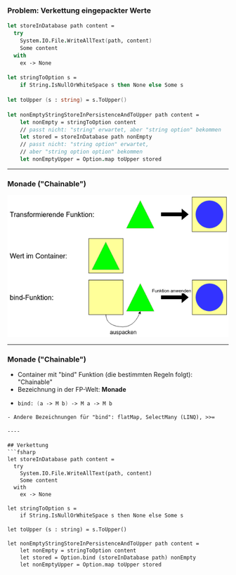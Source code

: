 
### Problem: Verkettung eingepackter Werte
```fsharp
let storeInDatabase path content = 
  try
    System.IO.File.WriteAllText(path, content)
    Some content
  with
    ex -> None

let stringToOption s =
    if String.IsNullOrWhiteSpace s then None else Some s

let toUpper (s : string) = s.ToUpper()

let nonEmptyStringStoreInPersistenceAndToUpper path content =
    let nonEmpty = stringToOption content
    // passt nicht: "string" erwartet, aber "string option" bekommen
    let stored = storeInDatabase path nonEmpty
    // passt nicht: "string option" erwartet, 
    // aber "string option option" bekommen
    let nonEmptyUpper = Option.map toUpper stored
```

----

### Monade ("Chainable")

![img](./resources/Monade_1.png)

----

### Monade ("Chainable")
- Container mit "bind" Funktion (die bestimmten Regeln folgt): "Chainable"
- Bezeichnung in der FP-Welt: **Monade**
- ```fsharp
  bind: (a -> M b) -> M a -> M b
```
- Andere Bezeichnungen für "bind": flatMap, SelectMany (LINQ), >>=

----

## Verkettung
```fsharp
let storeInDatabase path content = 
  try
    System.IO.File.WriteAllText(path, content)
    Some content
  with
    ex -> None

let stringToOption s =
    if String.IsNullOrWhiteSpace s then None else Some s

let toUpper (s : string) = s.ToUpper()

let nonEmptyStringStoreInPersistenceAndToUpper path content =
    let nonEmpty = stringToOption content
    let stored = Option.bind (storeInDatabase path) nonEmpty
    let nonEmptyUpper = Option.map toUpper stored
```

